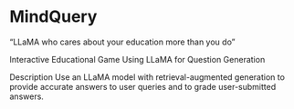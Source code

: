 # MindQuery
“LLaMA who cares about your education more than you do”

Interactive Educational Game Using LLaMA for Question Generation

Description
Use an LLaMA model with retrieval-augmented generation to provide accurate answers to user queries and to grade user-submitted answers.
